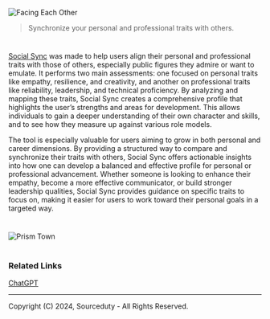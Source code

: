 ![Facing Each Other](https://github.com/user-attachments/assets/b0790ec6-6624-4ec2-affc-2016b45cac89)

> Synchronize your personal and professional traits with others.
#

[Social Sync](https://chatgpt.com/g/g-IYpqrCV1F-social-sync) was made to help users align their personal and professional traits with those of others, especially public figures they admire or want to emulate. It performs two main assessments: one focused on personal traits like empathy, resilience, and creativity, and another on professional traits like reliability, leadership, and technical proficiency. By analyzing and mapping these traits, Social Sync creates a comprehensive profile that highlights the user’s strengths and areas for development. This allows individuals to gain a deeper understanding of their own character and skills, and to see how they measure up against various role models.

The tool is especially valuable for users aiming to grow in both personal and career dimensions. By providing a structured way to compare and synchronize their traits with others, Social Sync offers actionable insights into how one can develop a balanced and effective profile for personal or professional advancement. Whether someone is looking to enhance their empathy, become a more effective communicator, or build stronger leadership qualities, Social Sync provides guidance on specific traits to focus on, making it easier for users to work toward their personal goals in a targeted way.

#
![Prism Town](https://github.com/user-attachments/assets/ce879d75-d13f-4c94-9e0e-d297ab84483b)

#
### Related Links

[ChatGPT](https://github.com/sourceduty/ChatGPT)

***
Copyright (C) 2024, Sourceduty - All Rights Reserved.
